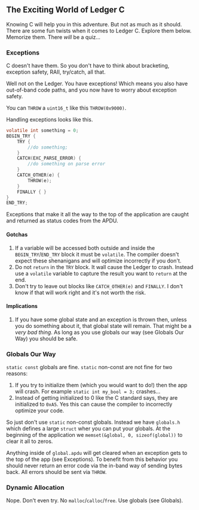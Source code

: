 The Exciting World of Ledger C
------------------------------

Knowing C will help you in this adventure. But not as much as it should. There are some fun twists when it comes to Ledger C. Explore them below. Memorize them. There *will* be a quiz...

### Exceptions

C doesn't have them. So you don't have to think about bracketing, exception safety, RAII, try/catch, all that.

Well not on the Ledger. You have exceptions! Which means you also have out-of-band code paths, and you now have to worry about exception safety.

You can `THROW` a `uint16_t` like this `THROW(0x9000)`.

Handling exceptions looks like this.

```c
volatile int something = 0;
BEGIN_TRY {
    TRY {
        //do something;
    }
    CATCH(EXC_PARSE_ERROR) {
        //do something on parse error
    }
    CATCH_OTHER(e) {
        THROW(e);
    }
    FINALLY { }
}
END_TRY;
```

Exceptions that make it all the way to the top of the application are caught and returned as status codes from the APDU.

#### Gotchas

  1. If a variable will be accessed both outside and inside the `BEGIN_TRY`/`END_TRY` block it must be `volatile`. The compiler doesn't expect these shenanigans and will optimize incorrectly if you don't.
  2. Do not `return` in the `TRY` block. It wall cause the Ledger to crash. Instead use a `volatile` variable to capture the result you want to `return` at the end.
  3. Don't try to leave out blocks like `CATCH_OTHER(e)` and `FINALLY`. I don't know if that will work right and it's not worth the risk.

#### Implications

  1. If you have some global state and an exception is thrown then, unless you do something about it, that global state will remain. That might be a *very bad thing*. As long as you use globals our way (see Globals Our Way) you should be safe.


### Globals Our Way

`static const` globals are fine. `static` non-const are not fine for two reasons:

  1. If you try to initialize them (which you would want to do!) then the app will crash. For example `static int my_bool = 3;` crashes...
  2. Instead of getting initialized to 0 like the C standard says, they are initialized to `0xA5`. Yes this can cause the compiler to incorrectly
     optimize your code.

So just don't use `static` non-const globals. Instead we have `globals.h` which defines a large `struct` wher you can put your globals. At the beginning of the application we `memset(&global, 0, sizeof(global))` to clear it all to zeros.

Anything inside of `global.apdu` will get cleared when an exception gets to the top of the app (see Exceptions). To benefit from this behavior you should never return an error code via the in-band way of sending bytes back. All errors should be sent via `THROW`.


### Dynamic Allocation

Nope. Don't even try. No `malloc`/`calloc`/`free`. Use globals (see Globals).
